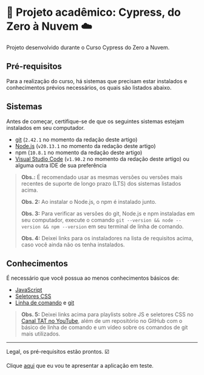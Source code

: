 # 🌲 Projeto acadêmico: Cypress, do Zero à Nuvem ☁️

Projeto desenvolvido durante o Curso Cypress do Zero a Nuvem.

## Pré-requisitos

Para a realização do curso, há sistemas que precisam estar instalados e conhecimentos prévios necessários, os quais são listados abaixo.

## Sistemas

Antes de começar, certifique-se de que os seguintes sistemas estejam instalados em seu computador.

- [git](https://git-scm.com/) (`2.42.1` no momento da redação deste artigo)
- [Node.js](https://nodejs.org/en/) (`v20.13.1` no momento da redação deste artigo)
- npm (`10.8.1` no momento da redação deste artigo)
- [Visual Studio Code](https://code.visualstudio.com/) (`v1.90.2` no momento da redação deste artigo) ou alguma outra IDE de sua preferência

> **Obs.:** É recomendado usar as mesmas versões ou versões mais recentes de suporte de longo prazo (LTS) dos sistemas listados acima.
>
> **Obs. 2:** Ao instalar o Node.js, o npm é instalado junto.
>
> **Obs. 3:** Para verificar as versões do git, Node.js e npm instaladas em seu computador, execute o comando `git --version && node --version && npm --version` em seu terminal de linha de comando.
>
> **Obs. 4:** Deixei links para os instaladores na lista de requisitos acima, caso você ainda não os tenha instalados.

## Conhecimentos

É necessário que você possua ao menos conhecimentos básicos de:

- [JavaScript](https://www.youtube.com/playlist?list=PL-eblSNRj0QH36XrwvGfhh14GjpG-ViS2)
- [Seletores CSS](https://www.youtube.com/playlist?list=PL-eblSNRj0QHGg3iE2HAtOkzIyNH9DSjL)
- [Linha de comando](https://github.com/wlsf82/linha-de-comando-basico/) e [git](https://youtube.com/live/xmTU2jqLuAc?feature=share)

> **Obs. 5:** Deixei links acima para playlists sobre JS e seletores CSS no [Canal TAT no YouTube](https://youtube.com/@talkingabouttesting), além de um repositório no GitHub com o básico de linha de comando e um vídeo sobre os comandos de git mais utilizados.

___

Legal, os pré-requisitos estão prontos. ☑️

Clique [aqui](./_the-app_.md) que eu vou te apresentar a aplicação em teste.
